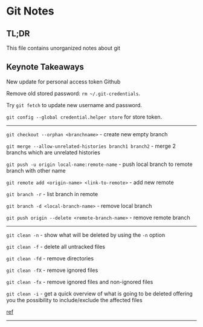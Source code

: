 # Git Notes

## TL;DR

This file contains unorganized notes about git

## Keynote Takeaways

New update for personal access token Github

Remove old stored password: `rm ~/.git-credentials`.

Try `git fetch` to update new username and password.

`git config --global credential.helper store` for store token.

---

`git checkout --orphan <branchname>` - create new empty branch

`git merge --allow-unrelated-histories branch1 branch2` - merge 2 branchs which are unrelated histories

`git push -u origin local-name:remote-name` - push local branch to remote branch with other name

`git remote add <origin-name> <link-to-remote>` - add new remote

`git branch -r` - list branch in remote

`git branch -d <local-branch-name>` - remove local branch

`git push origin --delete <remote-branch-name>` - remove remote branch

---

`git clean -n` - show what will be deleted by using the `-n` option

`git clean -f` - delete all untracked files

`git clean -fd` - remove directories

`git clean -fX` - remove ignored files

`git clean -fx` - remove ignored files and non-ignored files

`git clean -i` - get a quick overview of what is going to be deleted offering you the possibility to include/exclude the affected files

[ref](https://stackoverflow.com/questions/61212/how-to-remove-local-untracked-files-from-the-current-git-working-tree)

---
